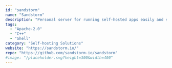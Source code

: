 ```yaml
---
id: "sandstorm"
name: "Sandstorm"
description: "Personal server for running self-hosted apps easily and securely."
tags:
  - "Apache-2.0"
  - "C++"
  - "Shell"
category: "Self-hosting Solutions"
website: "https://sandstorm.io/"
repo: "https://github.com/sandstorm-io/sandstorm"
#image: "/placeholder.svg?height=300&width=400"
---
```


